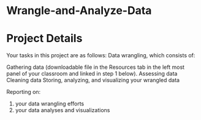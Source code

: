# Wrangle-and-Analyze-Data

# Project Details

Your tasks in this project are as follows:
Data wrangling, which consists of:

Gathering data (downloadable file in the Resources tab in the left most panel of your classroom and linked in step 1 below).
Assessing data
Cleaning data
Storing, analyzing, and visualizing your wrangled data

Reporting on:
1) your data wrangling efforts
2) your data analyses and visualizations
